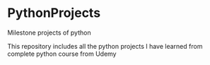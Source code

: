 # PythonProjects
Milestone projects of python

This repository includes all the python projects I have learned from complete python course from Udemy
